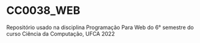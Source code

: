 # CC0038_WEB
Repositório usado na disciplina Programação Para Web do 6° semestre do curso Ciência da Computação, UFCA 2022
